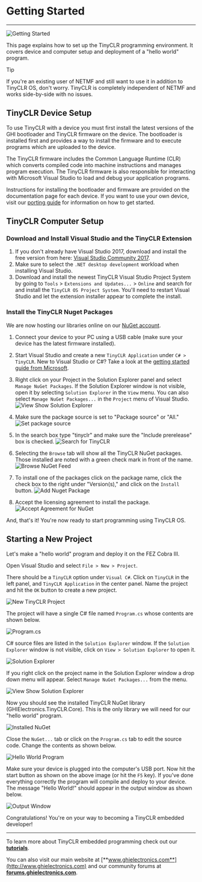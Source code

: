 # Getting Started
---
![Getting Started](images/getting-started-noborder.jpg)

This page explains how to set up the TinyCLR programming environment.  It covers device and computer setup and deployment of a "hello world" program.
> [!Tip]
> If you're an existing user of NETMF and still want to use it in addition to TinyCLR OS, don't worry. TinyCLR is completely independent of NETMF and works side-by-side with no issues.

## TinyCLR Device Setup
To use TinyCLR with a device you must first install the latest versions of the GHI bootloader and TinyCLR firmware on the device.  The bootloader is installed first and provides a way to install the firmware and to execute programs which are uploaded to the device.

The TinyCLR firmware includes the Common Language Runtime (CLR) which converts compiled code into machine instructions and manages program execution.  The TinyCLR firmware is also responsible for interacting with Microsoft Visual Studio to load and debug your application programs.

Instructions for installing the bootloader and firmware are provided on the documentation page for each device.  If you want to use your own device, visit our [porting guide](native/porting.md) for information on how to get started.

## TinyCLR Computer Setup
### Download and Install Visual Studio and the TinyCLR Extension
1. If you don't already have Visual Studio 2017, download and install the free version from here:  [Visual Studio Community 2017](https://www.visualstudio.com/downloads/).
2. Make sure to select the `.NET desktop development` workload when installing Visual Studio.
3. Download and install the newest TinyCLR Visual Studio Project System by going to `Tools` > `Extensions and Updates...` > `Online` and search for and install the `TinyCLR OS Project System`. You'll need to restart Visual Studio and let the extension installer appear to complete the install.

### Install the TinyCLR Nuget Packages

We are now hosting our libraries online on our [NuGet account](https://www.nuget.org/profiles/ghielectronics).

1. Connect your device to your PC using a USB cable (make sure your device has the latest firmware installed).
2. Start Visual Studio and create a new `TinyCLR Application` under `C# > TinyCLR`. New to Visual Studio or C#? Take a look at the [getting started guide from Microsoft](https://docs.microsoft.com/en-us/dotnet/csharp/getting-started/with-visual-studio).
3. Right click on your Project in the Solution Explorer panel and select `Manage NuGet Packages`.  If the Solution Explorer window is not visible, open it by selecting `Solution Explorer` in the `View` menu. You can also select `Manage NuGet Packages...` in the `Project` menu of Visual Studio.
![View Show Solution Explorer](images/select-manage-nuget-packages.jpg)

4. Make sure the package source is set to "Package source" or "All."
![Set package source](images/package-source.png)

5. In the search box type "tinyclr" and make sure the "Include prerelease" box is checked.
![Search for TinyCLR](images/search-for-tinyclr.png)

6. Selecting the `Browse` tab will show all the TinyCLR NuGet packages. Those installed are noted with a green check mark in front of the name. 
![Browse NuGet Feed](images/browse-nuget-feed.jpg)

7. To install one of the packages click on the package name, click the check box to the right under "Version(s)," and click on the `Install` button.
![Add Nuget Package](images/add-nuget-package.jpg)

8. Accept the licensing agreement to install the package.
![Accept Agreement for NuGet](images/accept-agreement-for-nuget.jpg)

And, that's it! You're now ready to start programming using TinyCLR OS.

## Starting a New Project

Let's make a "hello world" program and deploy it on the FEZ Cobra III.

Open Visual Studio and select `File > New > Project`. 

There should be a `TinyCLR` option under `Visual C#`.  Click on `TinyCLR` in the left panel, and `TinyCLR Application` in the center panel.  Name the project and hit the `OK` button to create a new project. 

![New TinyCLR Project](images/new-project.png)

The project will have a single C# file named `Program.cs` whose contents are shown below.

![Program.cs](images/program-cs.png)

C# source files are listed in the `Solution Explorer` window.  If the `Solution Explorer` window is not visible, click on `View > Solution Explorer` to open it.

![Solution Explorer](images/solution-explorer.png)

If you right click on the project name in the Solution Explorer window a drop down menu will appear.  Select `Manage NuGet Packages...` from the menu.

![View Show Solution Explorer](images/manage-nuget-packages-menu.png) 

Now you should see the installed TinyCLR NuGet library (GHIElectronics.TinyCLR.Core).  This is the only library we will need for our "hello world" program.

![Installed NuGet](images/installed-nuget.png)

Close the `NuGet...` tab or click on the `Program.cs` tab to edit the source code.  Change the contents as shown below.

![Hello World Program](images/hello-world-program.png)

Make sure your device is plugged into the computer's USB port.  Now hit the start button as shown on the above image (or hit the `F5` key).  If you've done everything correctly the program will compile and deploy to your device.  The message "Hello World!" should appear in the output window as shown below.

![Output Window](images/output-window.png)

Congratulations!  You're on your way to becoming a TinyCLR embedded developer!


***

To learn more about TinyCLR embedded programming check out our [**tutorials**](tutorials/intro.md).

You can also visit our main website at [**www.ghielectronics.com**](http://www.ghielectronics.com) and our community forums at [**forums.ghielectronics.com**](https://forums.ghielectronics.com/).